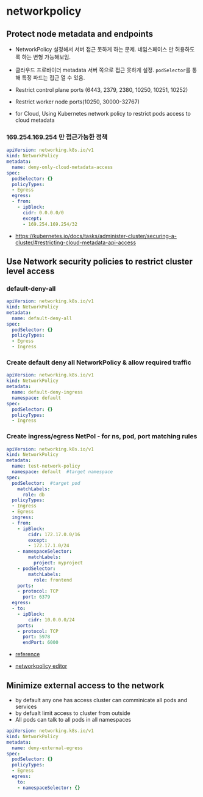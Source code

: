 

# networkpolicy





## Protect node metadata and endpoints

- NetworkPolicy 설정해서  서버 접근 못하게 하는 문제. 네임스페이스 만 허용하도록 하는 변형 가능해보임.
- 클라우드 프로바이더 metadata 서버 쪽으로 접근 못하게 설정. `podSelector`를 통해 특정 파드는 접근 열 수 있음.

- Restrict control plane ports (6443, 2379, 2380, 10250, 10251, 10252)
- Restrict worker node ports(10250, 30000-32767)
- for Cloud, Using Kubernetes network policy to restrict pods access to cloud metadata

### 169.254.169.254 만 접근가능한 정책

```yaml
apiVersion: networking.k8s.io/v1
kind: NetworkPolicy
metadata:
  name: deny-only-cloud-metadata-access
spec:
  podSelector: {}
  policyTypes:
  - Egress
  egress:
  - from:
    - ipBlock:
      cidr: 0.0.0.0/0
      except:
      - 169.254.169.254/32
```

- https://kubernetes.io/docs/tasks/administer-cluster/securing-a-cluster/#restricting-cloud-metadata-api-access







## Use Network security policies to restrict cluster level access

### default-deny-all

```yaml
apiVersion: networking.k8s.io/v1
kind: NetworkPolicy
metadata:
  name: default-deny-all
spec:
  podSelector: {}
  policyTypes:
  - Egress
  - Ingress
```



### Create default deny all NetworkPolicy & allow required traffic

```yaml
apiVersion: networking.k8s.io/v1
kind: NetworkPolicy
metadata:
  name: default-deny-ingress
  namespace: default
spec:
  podSelector: {}
  policyTypes:
  - Ingress
```



### Create ingress/egress NetPol - for ns, pod, port matching rules

```yaml
apiVersion: networking.k8s.io/v1
kind: NetworkPolicy
metadata:
  name: test-network-policy
  namespace: default  #target namespace
spec:
  podSelector:  #target pod
    matchLabels:
      role: db
  policyTypes:
  - Ingress
  - Egress
  ingress:
  - from:
    - ipBlock:
        cidr: 172.17.0.0/16
        except:
        - 172.17.1.0/24
    - namespaceSelector:
        matchLabels:
          project: myproject
    - podSelector:
        matchLabels:
          role: frontend
    ports:
    - protocol: TCP
      port: 6379
  egress:
  - to:
    - ipBlock:
        cidr: 10.0.0.0/24
    ports:
    - protocol: TCP
      port: 5978
      endPort: 6000
```

- [reference](https://kubernetes.io/docs/concepts/services-networking/network-policies/)

- [networkpolicy editor](https://editor.cilium.io/)






## Minimize external access to the network

- by default any one has access cluster can comminicate all pods and services
- by defualt limit access to cluster  from outside
- All pods can talk to all pods in all namespaces

```yaml
apiVersion: networking.k8s.io/v1
kind: NetworkPolicy
metadata:
  name: deny-external-egress
spec:
  podSelector: {}
  policyTypes:
  - Egress
  egress:
    to:
    - namespaceSelector: {}
```







